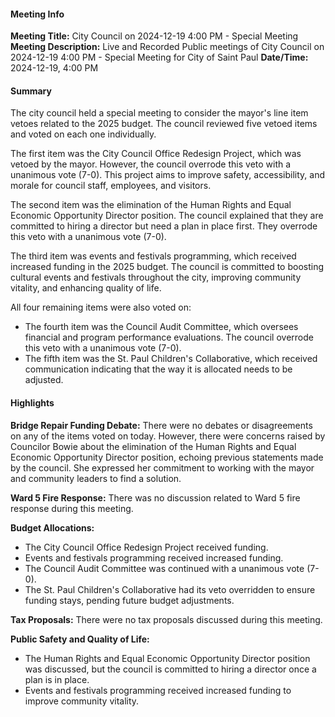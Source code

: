 ---
---

#### Meeting Info
**Meeting Title:** City Council on 2024-12-19 4:00 PM - Special Meeting
**Meeting Description:** Live and Recorded Public meetings of City Council on 2024-12-19 4:00 PM - Special Meeting for City of Saint Paul
**Date/Time:** 2024-12-19, 4:00 PM

#### Summary
The city council held a special meeting to consider the mayor's line item vetoes related to the 2025 budget. The council reviewed five vetoed items and voted on each one individually.

The first item was the City Council Office Redesign Project, which was vetoed by the mayor. However, the council overrode this veto with a unanimous vote (7-0). This project aims to improve safety, accessibility, and morale for council staff, employees, and visitors.

The second item was the elimination of the Human Rights and Equal Economic Opportunity Director position. The council explained that they are committed to hiring a director but need a plan in place first. They overrode this veto with a unanimous vote (7-0).

The third item was events and festivals programming, which received increased funding in the 2025 budget. The council is committed to boosting cultural events and festivals throughout the city, improving community vitality, and enhancing quality of life.

All four remaining items were also voted on:

* The fourth item was the Council Audit Committee, which oversees financial and program performance evaluations. The council overrode this veto with a unanimous vote (7-0).
* The fifth item was the St. Paul Children's Collaborative, which received communication indicating that the way it is allocated needs to be adjusted.

#### Highlights

**Bridge Repair Funding Debate:** There were no debates or disagreements on any of the items voted on today. However, there were concerns raised by Councilor Bowie about the elimination of the Human Rights and Equal Economic Opportunity Director position, echoing previous statements made by the council. She expressed her commitment to working with the mayor and community leaders to find a solution.

**Ward 5 Fire Response:** There was no discussion related to Ward 5 fire response during this meeting.

**Budget Allocations:**

* The City Council Office Redesign Project received funding.
* Events and festivals programming received increased funding.
* The Council Audit Committee was continued with a unanimous vote (7-0).
* The St. Paul Children's Collaborative had its veto overridden to ensure funding stays, pending future budget adjustments.

**Tax Proposals:** There were no tax proposals discussed during this meeting.

**Public Safety and Quality of Life:**

* The Human Rights and Equal Economic Opportunity Director position was discussed, but the council is committed to hiring a director once a plan is in place.
* Events and festivals programming received increased funding to improve community vitality.

